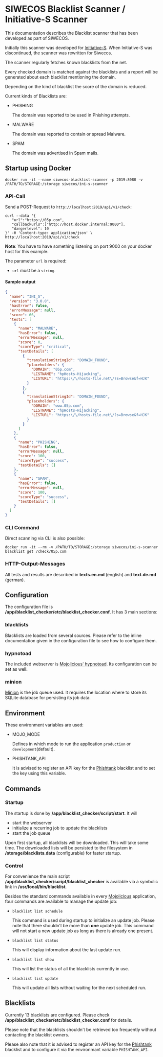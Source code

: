 # SIWECOS Blacklist Scanner / Initiative-S Scanner

This documentation describes the Blacklist scanner that has been developed as part of SIWECOS.

Initially this scanner was developed for [Initiative-S](https://www.initiative-s.de/). When Initiative-S was discontinued, the scanner was rewritten for Siwecos.

The scanner regularly fetches known blacklists from the net.

Every checked domain is matched against the blacklists and a report will be generated about each blacklist mentioning the domain.

Depending on the kind of blacklist the score of the domain is reduced.

Current kinds of Blacklists are:

- PHISHING

  The domain was reported to be used in Phishing attempts.

- MALWARE

  The domain was reported to contain or spread Malware.

- SPAM

  The domain was advertised in Spam mails.

## Startup using Docker

`docker run -it --name siwecos-blacklist-scanner -p 2019:8080 -v /PATH/TO/STORAGE:/storage siwecos/ini-s-scanner`

### API-Call

Send a POST-Request to `http://localhost:2019/api/v1/check`:

```shell
curl --data '{
   "url":"https://05p.com",
   "callbackurls":["http://host.docker.internal:9000"],
   "dangerlevel": 10
}' -H 'Content-type: application/json' \
http://localhost:2019/api/v1/check
```

**Note**: You have to have something listening on port 9000 on your docker host for this example.

The parameter `url` is required:

- `url` must be a `string`.

#### Sample output

```json
{
  "name": "INI_S",
  "version": "3.0.0",
  "hasError": false,
  "errorMessage": null,
  "score": 66,
  "tests": [
    {
      "name": "MALWARE",
      "hasError": false,
      "errorMessage": null,
      "score": 0,
      "scoreType": "critical",
      "testDetails": [
        {
          "translationStringId": "DOMAIN_FOUND",
          "placeholders": {
            "DOMAIN": "05p.com",
            "LISTNAME": "hpHosts-Hijacking",
            "LISTURL": "https:\/\/hosts-file.net\/?s=Browse&f=HJK"
          }
        },
        {
          "translationStringId": "DOMAIN_FOUND",
          "placeholders": {
            "DOMAIN": "www.05p.com",
            "LISTNAME": "hpHosts-Hijacking",
            "LISTURL": "https:\/\/hosts-file.net\/?s=Browse&f=HJK"
          }
        }
      ]
    },
    {
      "name": "PHISHING",
      "hasError": false,
      "errorMessage": null,
      "score": 100,
      "scoreType": "success",
      "testDetails": []
    },
    {
      "name": "SPAM",
      "hasError": false,
      "errorMessage": null,
      "score": 100,
      "scoreType": "success",
      "testDetails": []
    }
  ]
}
```

### CLI Command

Direct scanning via CLI is also possible:

`docker run -it --rm -v /PATH/TO/STORAGE:/storage siwecos/ini-s-scanner blacklist get /check/05p.com`

### HTTP-Output-Messages

All tests and results are described in **texts.en.md** (english) and **text.de.md** (german).

## Configuration

The configuration file is **/app/blacklist_checker/etc/blacklist_checker.conf**. It has 3 main sections:

### blacklists

Blacklists are loaded from several sources. Please refer to the inline documentation given in the configuration file to see how to configure them.

### hypnotoad

The included webserver is [Mojolicious' hypnotoad](https://mojolicious.org/perldoc/Mojo/Server/Hypnotoad). Its configuration can be set as well.

### minion

[Minion](https://mojolicious.org/perldoc/Minion) is the job queue used. It requires the location where to store its SQLite database for persisting its job data.

## Environment

These environment variables are used:

- MOJO_MODE

  Defines in which mode to run the application `production` or `development`(default).

- PHISHTANK_API

  It is advised to register an API key for the [Phishtank](https://data.phishtank.com/) blacklist and to set the key using this variable.

## Commands

### Startup

The startup is done by **/app/blacklist_checker/script/start**. It will

- start the webserver
- initialize a recurring job to update the blacklists
- start the job queue

Upon first startup, all blacklists will be downloaded. This will take some time. The downloaded lists will be persisted to the filesystem in **/storage/blacklists.data** (configurable) for faster startup.

### Control

For convenience the main script **/app/blacklist_checker/script/blacklist_checker** is available via a symbolic link in **/usr/local/bin/blacklist**.

Besides the standard commands available in every [Mojolicious](https://mojolicious.org/) application, four commands are available to manage the update job:

- `blacklist list schedule`

  This command is used during startup to initialize an update job. Please note that there shouldn't be more than **one** update job. This command will not start a new update job as long as there is already one present.

- `blacklist list status`

  This will display information about the last update run.

- `blacklist list show`

  This will list the status of all the blacklists currently in use.

- `blacklist list update`

  This will update all lists without waiting for the next scheduled run.

## Blacklists

Currently 13 blacklists are configured. Please check **/app/blacklist_checker/etc/blacklist_checker.conf** for details.

Please note that the blacklists shouldn't be retrieved too frequently without contacting the blacklist owners.

Please also note that it is advised to register an API key for the [Phishtank](https://data.phishtank.com/) blacklist and to configure it via the environmant variable `PHISHTANK_API`.
